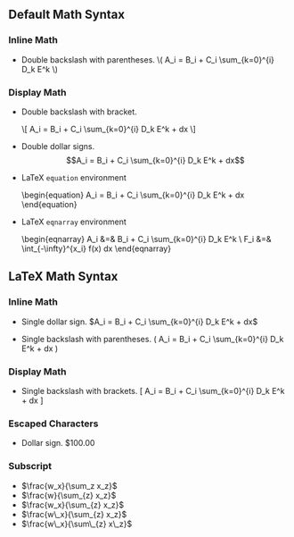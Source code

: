 Default Math Syntax
-------------------

### Inline Math ###

* Double backslash with parentheses.
  \\( A_i = B_i + C_i \sum_{k=0}^{i} D_k E^k \\)

### Display Math ###

* Double backslash with bracket.

  \\[ A_i = B_i + C_i \sum_{k=0}^{i} D_k E^k + dx \\]

* Double dollar signs.
  $$A_i = B_i + C_i \sum_{k=0}^{i} D_k E^k + dx$$

* LaTeX `equation` environment

  \begin{equation}
    A_i = B_i + C_i \sum_{k=0}^{i} D_k E^k + dx
  \end{equation}

* LaTeX `eqnarray` environment

  \begin{eqnarray}
    A_i &=& B_i + C_i \sum_{k=0}^{i} D_k E^k \\
    F_i &=& \int_{-\infty}^{x_i} f(x) dx
  \end{eqnarray}

LaTeX Math Syntax
-----------------

### Inline Math ###

* Single dollar sign.
  $A_i = B_i + C_i \sum_{k=0}^{i} D_k E^k + dx$

* Single backslash with parentheses.
  \(  A_i = B_i + C_i \sum_{k=0}^{i} D_k E^k + dx \)

### Display Math ###

* Single backslash with brackets.
  \[  A_i = B_i + C_i \sum_{k=0}^{i} D_k E^k + dx \]

### Escaped Characters ###

* Dollar sign.  \$100.00

### Subscript

* $\frac{w_x}{\sum_z x_z}$
* $\frac{w}{\sum_{z} x_z}$
* $\frac{w_x}{\sum_{z} x_z}$
* $\frac{w\_x}{\sum_{z} x_z}$
* $\frac{w\_x}{\sum\_{z} 
x\_z}$

